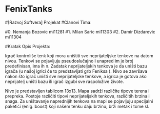 # FenixTanks
#[Razvoj Softvera] Projekat
#Clanovi Tima:

#0. Nemanja Bozovic   mi11281
#1. Milan Saric       mi11303
#2. Damir Dizdarevic  mi11304

#Kratak Opis Projekta:

Igrač kontroliše tenk koji mora uništiti sve neprijateljske tenkove na datom nivou. 
Tenkovi se pojavljuju pseudoslučajno i unapred im je broj predefinisan, ima ih n.
Zadatak neprijateljskih tenkova je da uništi bazu igrača (u našoj igrici će to predstavljati grb Feniksa ).
Nivo se završava nakon što igrač uništi sve neprijateljske tenkove, a igrica je gotova ako neprijatelj uništi bazu ili igrač izgubi sve raspoložive živote.

Nivo je predstavljen tablicom 13x13.
Mapa sadrži različite tipove terena i prepreka.
Postoje različiti tipovi neprijateljskih tenkova, različitih brzina i snaga.
Za uništavanje naprednijih tenkova na mapi se pojavljuju specijalni paketići (enlg. boost) koji našem tenku daju brzinu, brži metak i tome sl.

